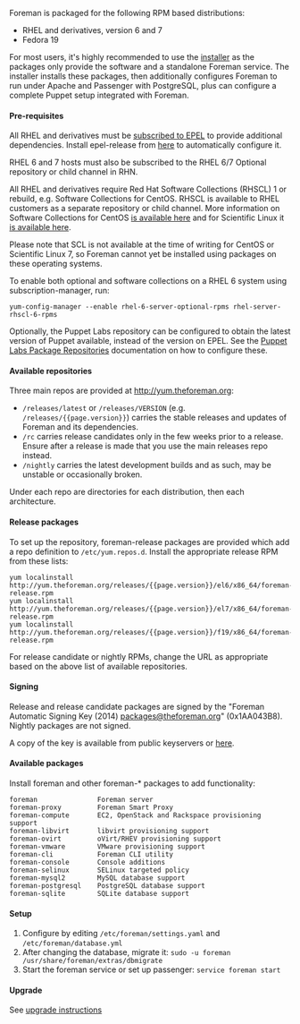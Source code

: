 
Foreman is packaged for the following RPM based distributions:

* RHEL and derivatives, version 6 and 7
* Fedora 19

For most users, it's highly recommended to use the [installer](manuals/{{page.version}}/index.html#3.2ForemanInstaller) as the packages only provide the software and a standalone Foreman service.  The installer installs these packages, then additionally configures Foreman to run under Apache and Passenger with PostgreSQL, plus can configure a complete Puppet setup integrated with Foreman.

#### Pre-requisites

All RHEL and derivatives must be [subscribed to EPEL](http://fedoraproject.org/wiki/EPEL) to provide additional dependencies.  Install epel-release from [here](http://fedoraproject.org/wiki/EPEL#How_can_I_use_these_extra_packages.3F) to automatically configure it.

RHEL 6 and 7 hosts must also be subscribed to the RHEL 6/7 Optional repository or child channel in RHN.

All RHEL and derivatives require Red Hat Software Collections (RHSCL) 1 or rebuild, e.g. Software Collections for CentOS.  RHSCL is available to RHEL customers as a separate repository or child channel.  More information on Software Collections for CentOS [is available here](http://wiki.centos.org/AdditionalResources/Repositories/SCL) and for Scientific Linux it [is available here](http://ftp.scientificlinux.org/linux/scientific/6x/external_products/softwarecollections/).

<div class="alert alert-info">Please note that SCL is not available at the time of writing for CentOS or Scientific Linux 7, so Foreman cannot yet be installed using packages on these operating systems.</div>

To enable both optional and software collections on a RHEL 6 system using subscription-manager, run:

    yum-config-manager --enable rhel-6-server-optional-rpms rhel-server-rhscl-6-rpms

Optionally, the Puppet Labs repository can be configured to obtain the latest version of Puppet available, instead of the version on EPEL.  See the [Puppet Labs Package Repositories](http://docs.puppetlabs.com/guides/puppetlabs_package_repositories.html#for-red-hat-enterprise-linux-and-derivatives) documentation on how to configure these.

#### Available repositories

Three main repos are provided at <http://yum.theforeman.org>:

* `/releases/latest` or `/releases/VERSION` (e.g. `/releases/{{page.version}}`) carries the stable releases and updates of Foreman and its dependencies.
* `/rc` carries release candidates only in the few weeks prior to a release.  Ensure after a release is made that you use the main releases repo instead.
* `/nightly` carries the latest development builds and as such, may be unstable or occasionally broken.

Under each repo are directories for each distribution, then each architecture.

#### Release packages

To set up the repository, foreman-release packages are provided which add a repo definition to `/etc/yum.repos.d`.  Install the appropriate release RPM from these lists:

    yum localinstall http://yum.theforeman.org/releases/{{page.version}}/el6/x86_64/foreman-release.rpm
    yum localinstall http://yum.theforeman.org/releases/{{page.version}}/el7/x86_64/foreman-release.rpm
    yum localinstall http://yum.theforeman.org/releases/{{page.version}}/f19/x86_64/foreman-release.rpm

For release candidate or nightly RPMs, change the URL as appropriate based on the above list of available repositories.

#### Signing

Release and release candidate packages are signed by the "Foreman Automatic Signing Key (2014) <packages@theforeman.org>" (0x1AA043B8).  Nightly packages are not signed.

A copy of the key is available from public keyservers or [here](http://yum.theforeman.org/RPM-GPG-KEY-foreman).

#### Available packages

Install foreman and other foreman-* packages to add functionality:

    foreman               Foreman server
    foreman-proxy         Foreman Smart Proxy
    foreman-compute       EC2, OpenStack and Rackspace provisioning support
    foreman-libvirt       libvirt provisioning support
    foreman-ovirt         oVirt/RHEV provisioning support
    foreman-vmware        VMware provisioning support
    foreman-cli           Foreman CLI utility
    foreman-console       Console additions
    foreman-selinux       SELinux targeted policy
    foreman-mysql2        MySQL database support
    foreman-postgresql    PostgreSQL database support
    foreman-sqlite        SQLite database support

#### Setup

1. Configure by editing `/etc/foreman/settings.yaml` and `/etc/foreman/database.yml`
1. After changing the database, migrate it: `sudo -u foreman /usr/share/foreman/extras/dbmigrate`
1. Start the foreman service or set up passenger: `service foreman start`

#### Upgrade

See [upgrade instructions](manuals/{{page.version}}/index.html#3.6Upgrade)

